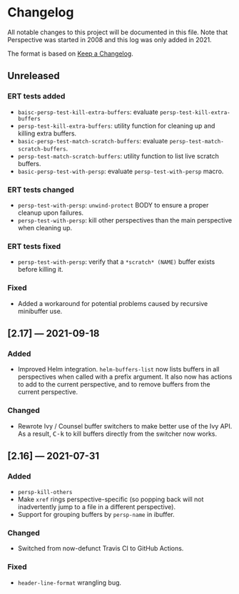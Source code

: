 # Changelog

All notable changes to this project will be documented in this file. Note that
Perspective was started in 2008 and this log was only added in 2021.

The format is based on [Keep a Changelog](https://keepachangelog.com/en/1.0.0/).


## Unreleased

### ERT tests added

- `baisc-persp-test-kill-extra-buffers`: evaluate `persp-test-kill-extra-buffers`
- `persp-test-kill-extra-buffers`: utility function for cleaning up and killing extra buffers.
- `basic-persp-test-match-scratch-buffers`: evaluate `persp-test-match-scratch-buffers`.
- `persp-test-match-scratch-buffers`: utility function to list live scratch buffers.
- `basic-persp-test-with-persp`: evaluate `persp-test-with-persp` macro.


### ERT tests changed

- `persp-test-with-persp`: `unwind-protect` BODY to ensure a proper cleanup upon failures.
- `persp-test-with-persp`: kill other perspectives than the main perspective when cleaning up.


### ERT tests fixed

- `persp-test-with-persp`: verify that a `*scratch* (NAME)` buffer exists before killing it.


### Fixed

- Added a workaround for potential problems caused by recursive minibuffer use.


## [2.17] — 2021-09-18

### Added

- Improved Helm integration. `helm-buffers-list` now lists buffers in all perspectives when called with a prefix argument. It also now has actions to add to the current perspective, and to remove buffers from the current perspective.


### Changed

- Rewrote Ivy / Counsel buffer switchers to make better use of the Ivy API. As a result, <kbd>C-k</kbd> to kill buffers directly from the switcher now works.


## [2.16] — 2021-07-31

### Added

- `persp-kill-others`
- Make `xref` rings perspective-specific (so popping back will not inadvertently jump to a file in a different perspective).
- Support for grouping buffers by `persp-name` in ibuffer.


### Changed

- Switched from now-defunct Travis CI to GitHub Actions.


### Fixed

- `header-line-format` wrangling bug.
